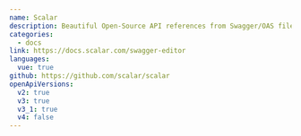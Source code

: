 ```yaml
---
name: Scalar
description: Beautiful Open-Source API references from Swagger/OAS files ✨
categories:
  - docs
link: https://docs.scalar.com/swagger-editor
languages:
  vue: true
github: https://github.com/scalar/scalar
openApiVersions:
  v2: true
  v3: true
  v3_1: true
  v4: false
---
```

